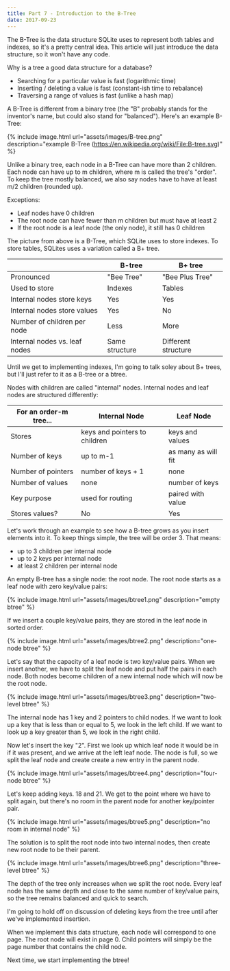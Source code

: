 ```yaml
---
title: Part 7 - Introduction to the B-Tree
date: 2017-09-23
---
```


The B-Tree is the data structure SQLite uses to represent both tables and indexes, so it's a pretty central idea. This article will just introduce the data structure, so it won't have any code.

Why is a tree a good data structure for a database?

- Searching for a particular value is fast (logarithmic time)
- Inserting / deleting a value is fast (constant-ish time to rebalance)
- Traversing a range of values is fast (unlike a hash map)

A B-Tree is different from a binary tree (the "B" probably stands for the inventor's name, but could also stand for "balanced"). Here's an example B-Tree:

{% include image.html url="assets/images/B-tree.png" description="example B-Tree (https://en.wikipedia.org/wiki/File:B-tree.svg)" %}

Unlike a binary tree, each node in a B-Tree can have more than 2 children. Each node can have up to m children, where m is called the tree's "order". To keep the tree mostly balanced, we also say nodes have to have at least m/2 children (rounded up).

Exceptions:
- Leaf nodes have 0 children
- The root node can have fewer than m children but must have at least 2
- If the root node is a leaf node (the only node), it still has 0 children

The picture from above is a B-Tree, which SQLite uses to store indexes. To store tables, SQLites uses a variation called a B+ tree.

|                               | B-tree         | B+ tree             |
|-------------------------------|----------------|---------------------|
| Pronounced                    | "Bee Tree"     | "Bee Plus Tree"     |
| Used to store                 | Indexes        | Tables              |
| Internal nodes store keys     | Yes            | Yes                 |
| Internal nodes store values   | Yes            | No                  |
| Number of children per node   | Less           | More                |
| Internal nodes vs. leaf nodes | Same structure | Different structure |

Until we get to implementing indexes, I'm going to talk soley about B+ trees, but I'll just refer to it as a B-tree or a btree.

Nodes with children are called "internal" nodes. Internal nodes and leaf nodes are structured differently:

| For an order-m tree... | Internal Node                 | Leaf Node           |
|------------------------|-------------------------------|---------------------|
| Stores                 | keys and pointers to children | keys and values     |
| Number of keys         | up to m-1                     | as many as will fit |
| Number of pointers     | number of keys + 1            | none                |
| Number of values       | none                          | number of keys      |
| Key purpose            | used for routing              | paired with value   |
| Stores values?         | No                            | Yes                 |

Let's work through an example to see how a B-tree grows as you insert elements into it. To keep things simple, the tree will be order 3. That means:

- up to 3 children per internal node
- up to 2 keys per internal node
- at least 2 children per internal node

An empty B-tree has a single node: the root node. The root node starts as a leaf node with zero key/value pairs:

{% include image.html url="assets/images/btree1.png" description="empty btree" %}

If we insert a couple key/value pairs, they are stored in the leaf node in sorted order.

{% include image.html url="assets/images/btree2.png" description="one-node btree" %}

Let's say that the capacity of a leaf node is two key/value pairs. When we insert another, we have to split the leaf node and put half the pairs in each node. Both nodes become children of a new internal node which will now be the root node.

{% include image.html url="assets/images/btree3.png" description="two-level btree" %}

The internal node has 1 key and 2 pointers to child nodes. If we want to look up a key that is less than or equal to 5, we look in the left child. If we want to look up a key greater than 5, we look in the right child.

Now let's insert the key "2". First we look up which leaf node it would be in if it was present, and we arrive at the left leaf node. The node is full, so we split the leaf node and create create a new entry in the parent node.

{% include image.html url="assets/images/btree4.png" description="four-node btree" %}

Let's keep adding keys. 18 and 21. We get to the point where we have to split again, but there's no room in the parent node for another key/pointer pair.

{% include image.html url="assets/images/btree5.png" description="no room in internal node" %}

The solution is to split the root node into two internal nodes, then create new root node to be their parent.

{% include image.html url="assets/images/btree6.png" description="three-level btree" %}

The depth of the tree only increases when we split the root node. Every leaf node has the same depth and close to the same number of key/value pairs, so the tree remains balanced and quick to search.

I'm going to hold off on discussion of deleting keys from the tree until after we've implemented insertion.

When we implement this data structure, each node will correspond to one page. The root node will exist in page 0. Child pointers will simply be the page number that contains the child node.

Next time, we start implementing the btree!
